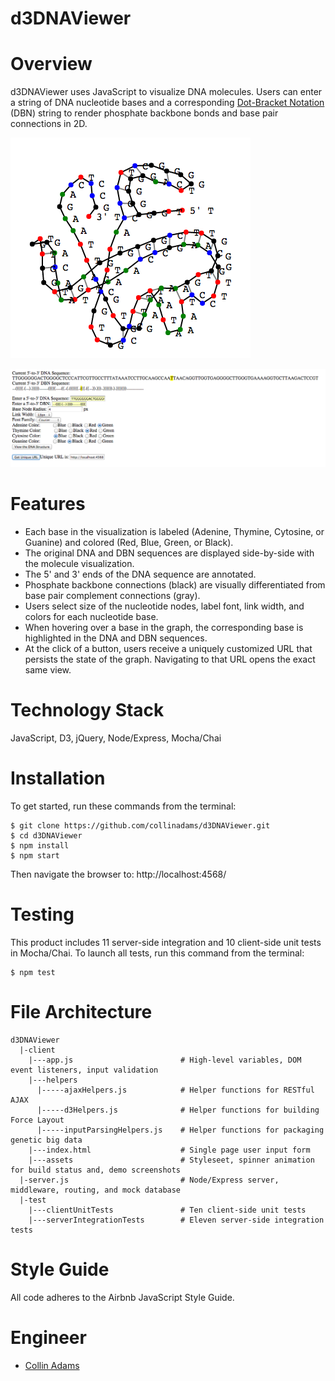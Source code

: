 d3DNAViewer
==============


Overview
==============
d3DNAViewer uses JavaScript to visualize DNA molecules. Users can enter a string of DNA nucleotide bases and a corresponding [Dot-Bracket Notation](http://ultrastudio.org/en/Dot-Bracket_Notation) (DBN) string to render phosphate backbone bonds and base pair connections in 2D. 


![Molecule Viewer Demo Screenshot](https://raw.githubusercontent.com/collinadams/d3DNAViewer/master/client/assets/molecularviewdemo.png)

![User Input Demo Screenshot](https://raw.githubusercontent.com/collinadams/d3DNAViewer/master/client/assets/userinputdemo.png)

Features
==============

- Each base in the visualization is labeled (Adenine, Thymine, Cytosine, or Guanine) and colored (Red, Blue, Green, or Black).
- The original DNA and DBN sequences are displayed side-by-side with the molecule visualization.
- The 5' and 3' ends of the DNA sequence are annotated.
- Phosphate backbone connections (black) are visually differentiated from base pair complement connections (gray).
- Users select size of the nucleotide nodes, label font, link width, and colors for each nucleotide base.
- When hovering over a base in the graph, the corresponding base is highlighted in the DNA and DBN sequences.
- At the click of a button, users receive a uniquely customized URL that persists the state of the graph. Navigating to that URL opens the exact same view.

Technology Stack
==========
JavaScript, D3, jQuery, Node/Express, Mocha/Chai

Installation
=============
To get started, run these commands from the terminal:
```
$ git clone https://github.com/collinadams/d3DNAViewer.git
$ cd d3DNAViewer
$ npm install
$ npm start
```
Then navigate the browser to: http://localhost:4568/

Testing
=============
This product includes 11 server-side integration and 10 client-side unit tests in Mocha/Chai. To launch all tests, run this command from the terminal:
```
$ npm test
```

File Architecture
==========
```
d3DNAViewer
  |-client
    |---app.js                        # High-level variables, DOM event listeners, input validation
    |---helpers
      |-----ajaxHelpers.js            # Helper functions for RESTful AJAX
      |-----d3Helpers.js              # Helper functions for building Force Layout
      |-----inputParsingHelpers.js    # Helper functions for packaging genetic big data
    |---index.html                    # Single page user input form
    |---assets                        # Styleseet, spinner animation for build status and, demo screenshots 
  |-server.js                         # Node/Express server, middleware, routing, and mock database
  |-test
    |---clientUnitTests               # Ten client-side unit tests
    |---serverIntegrationTests        # Eleven server-side integration tests

```

Style Guide
==========
All code adheres to the Airbnb JavaScript Style Guide.

Engineer
==========
- [Collin Adams](https://github.com/collinadams)
